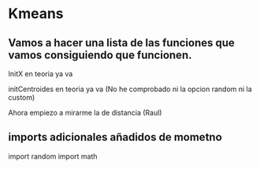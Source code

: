 # Kmeans

## Vamos a hacer una lista de las funciones que vamos consiguiendo que funcionen.

InitX en teoria ya va 

initCentroides en teoria ya va (No he comprobado ni la opcion random ni la custom)

Ahora empiezo a mirarme la de distancia (Raul)
## imports adicionales añadidos de mometno
import random
import math
